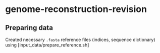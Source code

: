 # genome-reconstruction-revision

## Preparing data

Created necessary `.fasta` reference files (indices, sequence dictionary) using [input_data/prepare_reference.sh]
